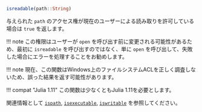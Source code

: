 ```julia
isreadable(path::String)
```

与えられた `path` のアクセス権が現在のユーザーによる読み取りを許可している場合は `true` を返します。

!!! note
    この権限はユーザーが `open` を呼び出す前に変更される可能性があるため、最初に `isreadable` を呼び出すのではなく、単に `open` を呼び出して、失敗した場合にエラーを処理することをお勧めします。


!!! note
    現在、この関数はWindows上のファイルシステムACLを正しく調査しないため、誤った結果を返す可能性があります。


!!! compat "Julia 1.11"
    この関数は少なくともJulia 1.11を必要とします。


関連情報として [`ispath`](@ref), [`isexecutable`](@ref), [`iswritable`](@ref) を参照してください。
